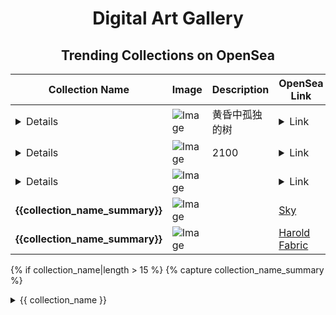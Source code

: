 # <div align="center">Digital Art Gallery</div>

## <div align="center">Trending Collections on OpenSea</div>

<div align="center">

| Collection Name                             | Image                                                                                     | Description              | OpenSea Link                                                                                          |
|---------------------------------------------|-------------------------------------------------------------------------------------------|--------------------------|--------------------------------------------------------------------------------------------------------|
| **<details><summary>黄昏</summary>**         | ![Image](https://i.seadn.io/s/raw/files/3601cde98e0f0a394cdad2e0b30626ba.jpg?w=200&auto=format)     | 黄昏中孤独的树          | <details><summary>Link</summary>[黄昏](https://opensea.io/collection/huang-hun-2)</details>        |
| **<details><summary>0xa71be91d67fb8bd8b11ebcb37f50d30b65741a54</summary>** | ![Image](https://i.seadn.io/s/raw/files/1d6bee39aad0cf03fb921d3a928ad1e6.gif?w=200&auto=format)     | 2100                     | <details><summary>Link</summary>[0xa71be91d67fb8bd8b11ebcb37f50d30b65741a54](https://opensea.io/collection/0xa71be91d67fb8bd8b11ebcb37f50d30b65741a54)</details> |
| **<details><summary>Outdoors SoCal</summary>** | ![Image](https://i.seadn.io/s/raw/files/ed7f44e090e03946f53de948563d20c3.jpg?w=200&auto=format)     |                          | <details><summary>Link</summary>[Outdoors SoCal](https://opensea.io/collection/outdoors-socal)</details> |
| **{{collection_name_summary}}**              | ![Image](https://i.seadn.io/s/raw/files/5ddf4c74b20db3b75612b71da30da440.jpg?w=200&auto=format)     |                          | [Sky](https://opensea.io/collection/sky-704)                                                         |
| **{{collection_name_summary}}**              | ![Image](https://i.seadn.io/s/raw/files/ee94328b3d27be7a4ca52f64c34bfb70.jpg?w=200&auto=format)     |                          | [Harold Fabric](https://opensea.io/collection/harold-fabric)                                         |

</div>

{% if collection_name|length > 15 %}
{% capture collection_name_summary %}
<details><summary>{{ collection_name }}</summary>
{% endcapture %}
{% endif %}
